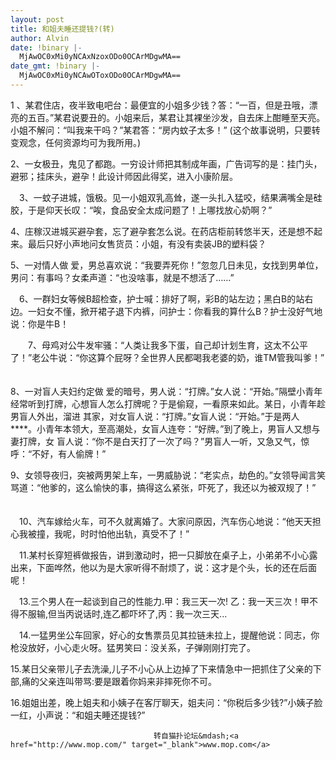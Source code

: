 ```yaml
---
layout: post
title: 和姐夫睡还提钱?(转)
author: Alvin
date: !binary |-
  MjAwOC0xMi0yNCAxNzoxODo0OCArMDgwMA==
date_gmt: !binary |-
  MjAwOC0xMi0yNCAwOToxODo0OCArMDgwMA==
---
```

1
、某君住店，夜半致电吧台：最便宜的小姐多少钱？答：“一百，但是丑哦，漂亮的五百。”某君说要丑的。小姐来后，某君让其裸坐沙发，自去床上酣睡至天亮。
小姐不解问：“叫我来干吗？”某君答：“房内蚊子太多！” (这个故事说明，只要转变观念，任何资源均可为我所用。) 　　 

2、一女极丑，鬼见了都跑。一穷设计师把其制成年画，广告词写的是：挂门头，避邪；挂床头，避孕！此设计师因此得奖，进入小康阶层。 　 

　3、一蚊子进城，饿极。见一小姐双乳高耸，遂一头扎入猛咬，结果满嘴全是硅胶，于是仰天长叹：“唉，食品安全太成问题了！上哪找放心奶啊？” 　　 

4、庄稼汉进城买避孕套，忘了避孕套怎么说。在药店柜前转悠半天，还是想不起来。最后只好小声地问女售货员：小姐，有没有卖装JB的塑料袋？ 　　 

5、一对情人做 爱，男总喜欢说：“我要弄死你！”忽忽几日未见，女找到男单位，男问：有事吗？女柔声道：“也没啥事，就是不想活了……” 　 

　6、一群妇女等候B超检查，护士喊：排好了啊，彩B的站左边；黑白B的站右边。一妇女不懂，掀开裙子退下内裤，问护士：你看我的算什么B？护士没好气地说：你是牛B！ 

　　7、母鸡对公牛发牢骚：“人类让我多下蛋，自己却计划生育，这太不公平了！”老公牛说：“你这算个屁呀？全世界人民都喝我老婆的奶，谁TM管我叫爹！” 　　 

8、一对盲人夫妇约定做
爱的暗号，男人说：“打牌。”女人说：“开始。”隔壁小青年经常听到打牌，心想盲人怎么打牌呢？于是偷窥，一看原来如此。某日，小青年趁男盲人外出，溜进
其家，对女盲人说：“打牌。”女盲人说：“开始。”于是两人****。小青年本领大，至高潮处，女盲人连夸：“好牌。”到了晚上，男盲人又想与妻打牌，女
盲人说：“你不是白天打了一次了吗？”男盲人一听，又急又气，惊呼：“不好，有人偷牌！” 　　 

9、女领导夜归，突被两男架上车，一男威胁说：“老实点，劫色的。”女领导闻言笑骂道：“他爹的，这么愉快的事，搞得这么紧张，吓死了，我还以为被双规了！” 　 

　10、汽车嫁给火车，可不久就离婚了。大家问原因，汽车伤心地说：“他天天担心我被撞，我呢，时时怕他出轨，真受不了！”　 　 

　11.某村长穿短裤做报告，讲到激动时，把一只脚放在桌子上，小弟弟不小心露出来，下面哗然，他以为是大家听得不耐烦了，说：这才是个头，长的还在后面呢！ 　 

　13.三个男人在一起谈到自己的性能力.甲：我三天一次! 乙：我一天三次！甲不得不服输,但当丙说话时,连乙都吓坏了,丙：我一次三天... 　 

　14.一猛男坐公车回家，好心的女售票员见其拉链未拉上，提醒他说：同志，你枪没放好，小心走火呀。猛男笑曰：没关系，子弹刚刚打完了。 　　 

15.某日父亲带儿子去洗澡,儿子不小心从上边掉了下来情急中一把抓住了父亲的下部,痛的父亲连叫带骂:要是跟着你妈来非摔死你不可。 　　 

16.姐姐出差，晚上姐夫和小姨子在客厅聊天，姐夫问：“你税后多少钱?”小姨子脸一红，小声说：“和姐夫睡还提钱?”

                                    转自猫扑论坛&mdash;<a href="http://www.mop.com/" target="_blank">www.mop.com</a>
